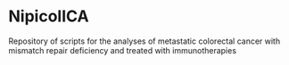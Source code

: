 # NipicolICA
Repository of scripts for the analyses of metastatic colorectal cancer with mismatch repair deficiency and treated with immunotherapies
